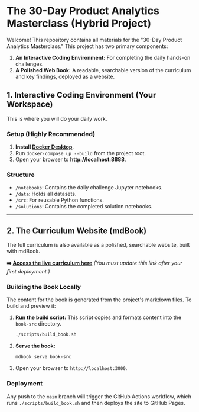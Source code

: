 # The 30-Day Product Analytics Masterclass (Hybrid Project)

Welcome! This repository contains all materials for the "30-Day Product Analytics Masterclass." This project has two primary components:

1.  **An Interactive Coding Environment:** For completing the daily hands-on challenges.
2.  **A Polished Web Book:** A readable, searchable version of the curriculum and key findings, deployed as a website.

## 1. Interactive Coding Environment (Your Workspace)

This is where you will do your daily work.

### Setup (Highly Recommended)
1.  **Install [Docker Desktop](https://www.docker.com/products/docker-desktop/)**.
2.  Run `docker-compose up --build` from the project root.
3.  Open your browser to **http://localhost:8888**.

### Structure
*   `/notebooks`: Contains the daily challenge Jupyter notebooks.
*   `/data`: Holds all datasets.
*   `/src`: For reusable Python functions.
*   `/solutions`: Contains the completed solution notebooks.

---

## 2. The Curriculum Website (mdBook)

The full curriculum is also available as a polished, searchable website, built with mdBook.

**➡️ [Access the live curriculum here](https://your-username.github.io/your-repo-name/)**
*(You must update this link after your first deployment.)*

### Building the Book Locally
The content for the book is generated from the project's markdown files. To build and preview it:

1.  **Run the build script:** This script copies and formats content into the `book-src` directory.
    ```bash
    ./scripts/build_book.sh
    ```
2.  **Serve the book:**
    ```bash
    mdbook serve book-src
    ```
3.  Open your browser to `http://localhost:3000`.

### Deployment
Any push to the `main` branch will trigger the GitHub Actions workflow, which runs `./scripts/build_book.sh` and then deploys the site to GitHub Pages.
